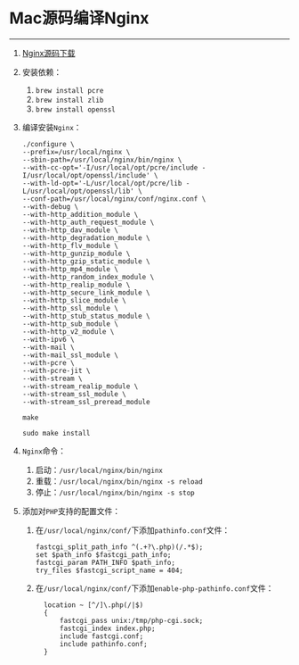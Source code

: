 # Mac源码编译Nginx

---

1. [Nginx源码下载]([http://nginx.org/en/download.html](https://links.jianshu.com/go?to=http%3A%2F%2Fnginx.org%2Fen%2Fdownload.html))

2. 安装依赖：

   1. `brew install pcre`
   2. `brew install zlib`
   3. `brew install openssl`

3. 编译安装`Nginx`：

   ```shell
   ./configure \
   --prefix=/usr/local/nginx \
   --sbin-path=/usr/local/nginx/bin/nginx \
   --with-cc-opt='-I/usr/local/opt/pcre/include -I/usr/local/opt/openssl/include' \
   --with-ld-opt='-L/usr/local/opt/pcre/lib -L/usr/local/opt/openssl/lib' \
   --conf-path=/usr/local/nginx/conf/nginx.conf \
   --with-debug \
   --with-http_addition_module \
   --with-http_auth_request_module \
   --with-http_dav_module \
   --with-http_degradation_module \
   --with-http_flv_module \
   --with-http_gunzip_module \
   --with-http_gzip_static_module \
   --with-http_mp4_module \
   --with-http_random_index_module \
   --with-http_realip_module \
   --with-http_secure_link_module \
   --with-http_slice_module \
   --with-http_ssl_module \
   --with-http_stub_status_module \
   --with-http_sub_module \
   --with-http_v2_module \
   --with-ipv6 \
   --with-mail \
   --with-mail_ssl_module \
   --with-pcre \
   --with-pcre-jit \
   --with-stream \
   --with-stream_realip_module \
   --with-stream_ssl_module \
   --with-stream_ssl_preread_module
   
   make
   
   sudo make install
   ```
   
4. `Nginx`命令：

   1. 启动：`/usr/local/nginx/bin/nginx`
   2. 重载：`/usr/local/nginx/bin/nginx -s reload`
   3. 停止：`/usr/local/nginx/bin/nginx -s stop`
   
5. 添加对`PHP`支持的配置文件：

   1. 在`/usr/local/nginx/conf/`下添加`pathinfo.conf`文件：

      ```shell
      fastcgi_split_path_info ^(.+?\.php)(/.*$);
      set $path_info $fastcgi_path_info;
      fastcgi_param PATH_INFO $path_info;
      try_files $fastcgi_script_name = 404;
      ```

   2. 在`/usr/local/nginx/conf/`下添加`enable-php-pathinfo.conf`文件：

      ```shell
      	location ~ [^/]\.php(/|$)
      	{
      	    fastcgi_pass unix:/tmp/php-cgi.sock;
      	    fastcgi_index index.php;
      	    include fastcgi.conf;
      	    include pathinfo.conf;
      	}
      ```

